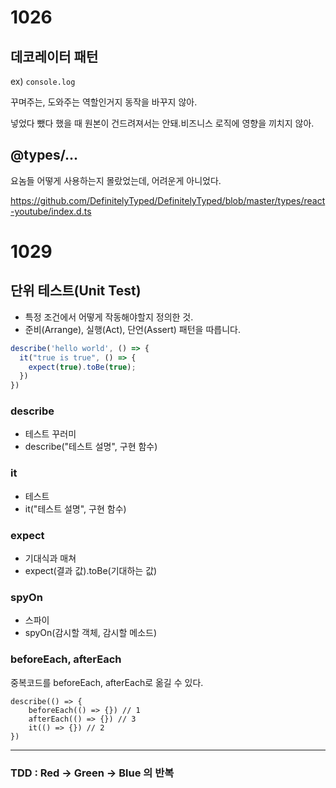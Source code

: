 # 1026

## 데코레이터 패턴

ex)  `console.log`

꾸며주는, 도와주는 역할인거지 동작을 바꾸지 않아.

넣었다 뺐다 했을 때 원본이 건드려져서는 안돼.비즈니스 로직에 영향을 끼치지 않아.



## @types/...

요놈들 어떻게 사용하는지 몰랐었는데, 어려운게 아니었다.

https://github.com/DefinitelyTyped/DefinitelyTyped/blob/master/types/react-youtube/index.d.ts





# 1029

## 단위 테스트(Unit Test)

- 특정 조건에서 어떻게 작동해야할지 정의한 것.
- 준비(Arrange), 실행(Act), 단언(Assert) 패턴을 따릅니다.



```javascript
describe('hello world', () => {
  it("true is true", () => {
    expect(true).toBe(true);
  })
})
```

### describe

- 테스트 꾸러미
- describe("테스트 설명", 구현 함수)



### it

- 테스트
- it("테스트 설명", 구현 함수)



### expect

- 기대식과 매쳐
- expect(결과 값).toBe(기대하는 값)



### spyOn

- 스파이
- spyOn(감시할 객체, 감시할 메소드)



### beforeEach, afterEach

중복코드를 beforeEach, afterEach로 옮길 수 있다.

```
describe(() => {
	beforeEach(() => {}) // 1
	afterEach(() => {})	// 3
	it(() => {}) // 2
})
```





---

### TDD : Red -> Green -> Blue 의 반복

